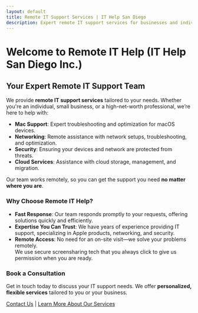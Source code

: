 ```yaml
---
layout: default
title: Remote IT Support Services | IT Help San Diego
description: Expert remote IT support services for businesses and individuals in San Diego. Get fast, reliable support for your technology needs, all from the comfort of your home or office.
---
```


# Welcome to Remote IT Help (IT Help San Diego Inc.)

## Your Expert Remote IT Support Team

We provide **remote IT support services** tailored to your needs. Whether you're an individual, small business, or a high-net-worth professional, we’re here to help with:

- **Mac Support**: Expert troubleshooting and optimization for macOS devices.
- **Networking**: Remote assistance with network setups, troubleshooting, and optimization.
- **Security**: Ensuring your devices and network are protected from threats.
- **Cloud Services**: Assistance with cloud storage, management, and migration.
  
Our team works remotely, so you can get the support you need **no matter where you are**.

### Why Choose Remote IT Help?

- **Fast Response**: Our team responds promptly to your requests, offering solutions quickly and efficiently.
- **Expertise You Can Trust**: We have years of experience providing IT support, specializing in Apple products, networking, and security.
- **Remote Access**: No need for an on-site visit—we solve your problems remotely.  
We use secure screensharing tech that you always click to give us permission when you are ready.

### Book a Consultation

Get in touch today to discuss your IT support needs. We offer **personalized, flexible services** tailored to you or your business.

[Contact Us](#) | [Learn More About Our Services](#)
